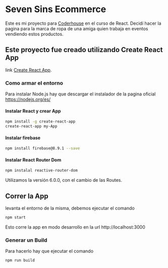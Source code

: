# Seven Sins Ecommerce



Este es mi proyecto para [Coderhouse](https://www.coderhouse.com/) en el curso de React.
Decidí hacer la pagina para la marca de ropa de una amiga quien trabaja en eventos vendiendo estos productos.

## Este proyecto fue creado utilizando Create React App
link [Create React App](https://github.com/facebook/create-react-app).


### Como armar el entorno 
Para instalar Node.js hay que descargar el instalador de la pagina oficial https://nodejs.org/es/

#### Instalar React y crear App
```sh
npm install -g create-react-app
create-react-app my-App
```

#### Instalar firebase 
```sh
npm install firebase@8.9.1 --save
```
#### Instalar React Router Dom
```sh
npm instalal reactive-router-dom
```
Utilizamos la versión 6.0.0, con el cambio de las Routes.

## Correr la App
levanta el entorno de la misma, debemos ejecutar el comando
```sh
npm start
```
Esto corre la app en modo desarrollo en la url  http://localhost:3000

### Generar un Build 
Para hacerlo hay que ejecutar el comando
```
npm run build
```